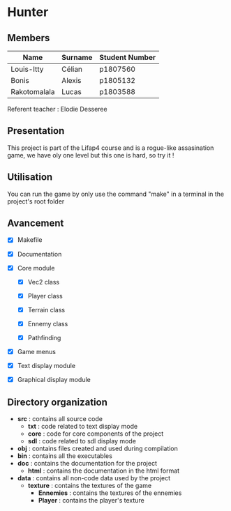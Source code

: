 # Hunter
## Members

Name            |   Surname | Student Number
--------        |   ---     |   ---
Louis-Itty      |   Célian  |   p1807560
Bonis           |   Alexis  |   p1805132
Rakotomalala    |   Lucas   |   p1803588

Referent teacher : Elodie Desseree

## Presentation
This project is part of the Lifap4 course and is a rogue-like assasination game, we have oly one level but this one is hard, so try it !

## Utilisation
You can run the game by only use the command "make" in a terminal in the project's root folder

## Avancement
- [X] Makefile

- [X] Documentation

- [X] Core module
    - [X] Vec2 class 
    - [X] Player class 
    - [X] Terrain class
    - [X] Ennemy class
    - [X] Pathfinding


- [X] Game menus

- [X] Text display module

- [X] Graphical display module

## Directory organization

- **src** : contains all source code
    - **txt** : code related to text display mode
    - **core** : code for core components of the project
    - **sdl** : code related to sdl display mode
- **obj** : contains files created and used during compilation
- **bin** : contains all the executables
- **doc** : contains the documentation for the project
    - **html** : contains the documentation in the html format
- **data** : contains all non-code data used by the project
    - **texture** : contains the textures of the game
        - **Ennemies** : contains the textures of the ennemies
        - **Player** : contains the player's texture
